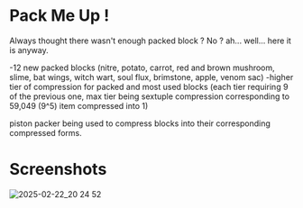 # Pack Me Up !
Always thought there wasn't enough packed block ? No ? ah... well... here it is anyway. 

-12 new packed blocks (nitre, potato, carrot, red and brown mushroom, slime, bat wings, witch wart, soul flux, brimstone, apple, venom sac)
-higher tier of compression for packed and most used blocks (each tier requiring 9 of the previous one, max tier being sextuple compression corresponding to 59,049 (9^5) item compressed into 1)

piston packer being used to compress blocks into their corresponding compressed forms.


# Screenshots
![2025-02-22_20 24 52](https://github.com/user-attachments/assets/0fdb1174-b239-4df8-9378-cb3b5718a74c)
